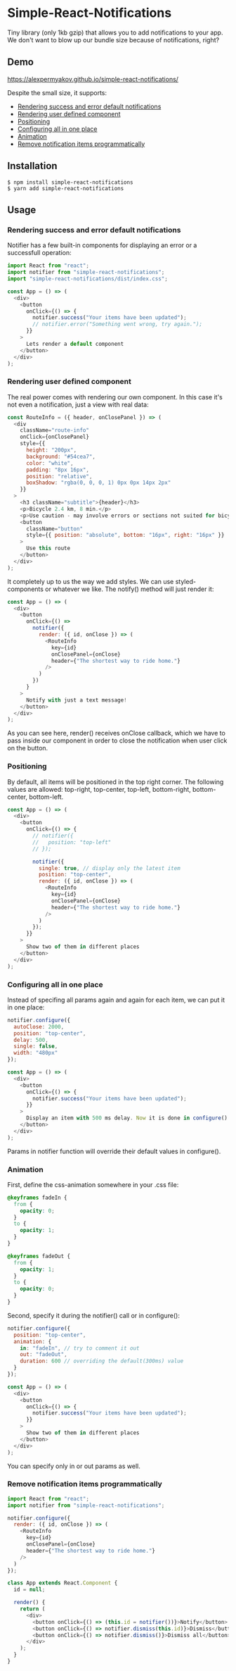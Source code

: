 # Simple-React-Notifications

Tiny library (only 1kb gzip) that allows you to add notifications to your app.
We don't want to blow up our bundle size because of notifications, right?

## Demo

https://alexpermyakov.github.io/simple-react-notifications/

Despite the small size, it supports:

- [Rendering success and error default notifications](#rendering-success-and-error-default-notifications)
- [Rendering user defined component](#rendering-user-defined-component)
- [Positioning](#positioning)
- [Configuring all in one place](#configuring-all-in-one-place)
- [Animation](#animation)
- [Remove notification items programmatically](#remove-notification-items-programmatically)

## Installation

```
$ npm install simple-react-notifications
$ yarn add simple-react-notifications
```

## Usage

### Rendering success and error default notifications

Notifier has a few built-in components for displaying an error or a successfull operation:

```javascript
import React from "react";
import notifier from "simple-react-notifications";
import "simple-react-notifications/dist/index.css";

const App = () => (
  <div>
    <button
      onClick={() => {
        notifier.success("Your items have been updated");
        // notifier.error("Something went wrong, try again.");
      }}
    >
      Lets render a default component
    </button>
  </div>
);
```

### Rendering user defined component

The real power comes with rendering our own component. In this case it's not even a notification, just a view with real data:

```javascript
const RouteInfo = ({ header, onClosePanel }) => (
  <div
    className="route-info"
    onClick={onClosePanel}
    style={{
      height: "200px",
      background: "#54cea7",
      color: "white",
      padding: "8px 16px",
      position: "relative",
      boxShadow: "rgba(0, 0, 0, 1) 0px 0px 14px 2px"
    }}
  >
    <h3 className="subtitle">{header}</h3>
    <p>Bicycle 2.4 km, 8 min.</p>
    <p>Use caution - may involve errors or sections not suited for bicycling</p>
    <button
      className="button"
      style={{ position: "absolute", bottom: "16px", right: "16px" }}
    >
      Use this route
    </button>
  </div>
);
```

It completely up to us the way we add styles. We can use styled-components or whatever we like. The notify() method will just render it:

```javascript
const App = () => (
  <div>
    <button
      onClick={() =>
        notifier({
          render: ({ id, onClose }) => (
            <RouteInfo
              key={id}
              onClosePanel={onClose}
              header={"The shortest way to ride home."}
            />
          )
        })
      }
    >
      Notify with just a text message!
    </button>
  </div>
);
```

As you can see here, render() receives onClose callback, which we have to pass inside our component in order to close the notification when user click on the button.

### Positioning

By default, all items will be positioned in the top right corner. The following values are allowed: top-right, top-center, top-left, bottom-right, bottom-center, bottom-left.

```javascript
const App = () => (
  <div>
    <button
      onClick={() => {
        // notifier({
        //   position: "top-left"
        // });

        notifier({
          single: true, // display only the latest item
          position: "top-center",
          render: ({ id, onClose }) => (
            <RouteInfo
              key={id}
              onClosePanel={onClose}
              header={"The shortest way to ride home."}
            />
          )
        });
      }}
    >
      Show two of them in different places
    </button>
  </div>
);
```

### Configuring all in one place

Instead of specifing all params again and again for each item, we can put it in one place:

```javascript
notifier.configure({
  autoClose: 2000,
  position: "top-center",
  delay: 500,
  single: false,
  width: "480px"
});

const App = () => (
  <div>
    <button
      onClick={() => {
        notifier.success("Your items have been updated");
      }}
    >
      Display an item with 500 ms delay. Now it is done in configure()
    </button>
  </div>
);
```

Params in notifier function will override their default values in configure().

### Animation

First, define the css-animation somewhere in your .css file:

```css
@keyframes fadeIn {
  from {
    opacity: 0;
  }
  to {
    opacity: 1;
  }
}

@keyframes fadeOut {
  from {
    opacity: 1;
  }
  to {
    opacity: 0;
  }
}
```

Second, specify it during the notifier() call or in configure():

```javascript
notifier.configure({
  position: "top-center",
  animation: {
    in: "fadeIn", // try to comment it out
    out: "fadeOut",
    duration: 600 // overriding the default(300ms) value
  }
});

const App = () => (
  <div>
    <button
      onClick={() => {
        notifier.success("Your items have been updated");
      }}
    >
      Show two of them in different places
    </button>
  </div>
);
```

You can specify only in or out params as well.

### Remove notification items programmatically

```javascript
import React from "react";
import notifier from "simple-react-notifications";

notifier.configure({
  render: ({ id, onClose }) => (
    <RouteInfo
      key={id}
      onClosePanel={onClose}
      header={"The shortest way to ride home."}
    />
  )
});

class App extends React.Component {
  id = null;

  render() {
    return (
      <div>
        <button onClick={() => (this.id = notifier())}>Notify</button>
        <button onClick={() => notifier.dismiss(this.id)}>Dismiss</button>
        <button onClick={() => notifier.dismiss()}>Dismiss all</button>
      </div>
    );
  }
}
```
